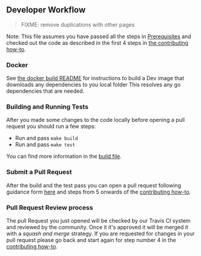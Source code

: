 ## Developer Workflow

> FIXME: remove duplications with other pages

Note: This file assumes you have passed all the steps in [Prerequisites](prerequisites.md) and checked out the code as described in the first 4 steps in [the contributing how-to](contributing.md).

### Docker
See [the docker build README](/../master/build/dev-docker/README.md) for instructions
to build a Dev image that downloads any dependencies to you local folder
This resolves any go dependencies that are needed. 

### Building and Running Tests

After you made some changes to the code locally before opening a pull request you should run a few steps:

* Run and pass `make build`
* Run and pass `make test`

You can find more information in the [build file](build.md).

### Submit a Pull Request

After the build and the test pass you can open a pull request following guidance form [here](pull_requests.md) 
and steps from 5 onwards of the [contributing how-to](contributing.md).

### Pull Request Review process
The pull Request you just opened will be checked by our Travis CI system and reviewed by the community. 
Once it it's approved it will be merged it with a _squash and merge_ strategy. 
If you are requested for changes in your pull request please go back and start again for step number 4 in the [contributing how-to](contributing.md).

